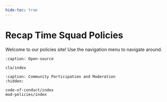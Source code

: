 ```yaml
---
hide-toc: true
---
```


# Recap Time Squad Policies

Welcome to our policies site! Use the navigation menu to navigate around.

```{toctree}
:caption: Open-source

cla/index
```

```{toctree}
:caption: Community Participation and Moderation
:hidden:

code-of-conduct/index
mod-policies/index
```